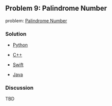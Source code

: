 ## Problem 9: Palindrome Number

problem: [Palindrome Number](https://leetcode.com/problems/palindrome-number/)

### Solution

- [Python](../python/problem9.py)

- [C++](../cpp/problem9.cpp)

- [Swift](../swift/problem9.swift)

- [Java](../java/problem9.java)

### Discussion

TBD

